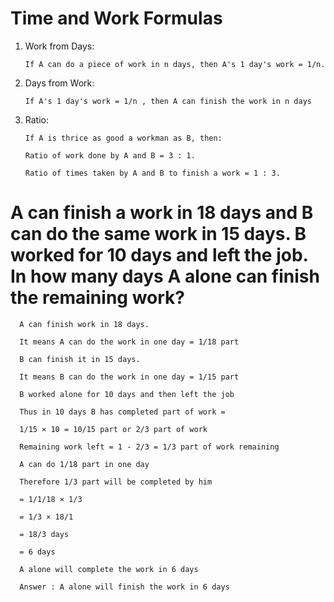# Time and Work Formulas
   1. Work from Days:

          If A can do a piece of work in n days, then A's 1 day's work = 1/n.
   
   2. Days from Work:
   
          If A's 1 day's work = 1/n , then A can finish the work in n days
      
   3. Ratio:

          If A is thrice as good a workman as B, then:

          Ratio of work done by A and B = 3 : 1.

          Ratio of times taken by A and B to finish a work = 1 : 3.
# A can finish a work in 18 days and B can do the same work in 15 days. B worked for 10 days and left the job. In how many days A alone can finish the remaining work?

      A can finish work in 18 days.

      It means A can do the work in one day = 1/18 part

      B can finish it in 15 days.

      It means B can do the work in one day = 1/15 part

      B worked alone for 10 days and then left the job

      Thus in 10 days B has completed part of work =

      1/15 × 10 = 10/15 part or 2/3 part of work

      Remaining work left = 1 - 2/3 = 1/3 part of work remaining

      A can do 1/18 part in one day

      Therefore 1/3 part will be completed by him

      = 1/1/18 × 1/3

      = 1/3 × 18/1

      = 18/3 days

      = 6 days

      A alone will complete the work in 6 days

      Answer : A alone will finish the work in 6 days
